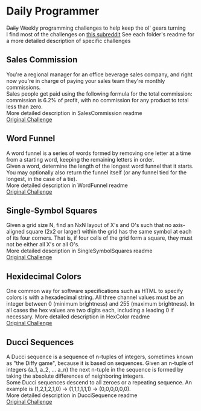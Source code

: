 # Daily Programmer #
~~Daily~~ Weekly programming challenges to help keep the ol' gears turning  
I find most of the challenges on [this subreddit](https://www.reddit.com/r/dailyprogrammer) 
See each folder's readme for a more detailed description of specific challenges

## Sales Commission ##

You're a regional manager for an office beverage sales company, and right now you're in charge of paying your sales team they're monthly commissions.\
Sales people get paid using the following formula for the total commission: commission is 6.2% of profit, with no commission for any product to total less than zero.\
More detailed description in SalesCommission readme\
[Original Challenge](https://www.reddit.com/r/dailyprogrammer/comments/8xzwl6/20180711_challenge_365_intermediate_sales/)

## Word Funnel ##

A word funnel is a series of words formed by removing one letter at a time from a starting word, keeping the remaining letters in order.  
Given a word, determine the length of the longest word funnel that it starts. You may optionally also return the funnel itself (or any funnel tied for the longest, in the case of a tie).   
More detailed description in WordFunnel readme\
[Original Challenge](https://www.reddit.com/r/dailyprogrammer/comments/99d24u/20180822_challenge_366_intermediate_word_funnel_2/)

## Single-Symbol Squares ##

Given a grid size N, find an NxN layout of X's and O's such that no axis-aligned square (2x2 or larger) within the grid has the same symbol at each of its four corners. That is, if four cells of the grid form a square, they must not be either all X's or all O's.\
More detailed description in SingleSymbolSquares readme\
[Original Challenge](https://www.reddit.com/r/dailyprogrammer/comments/9z3mjk/20181121_challenge_368_intermediate_singlesymbol/)

## Hexidecimal Colors ## 

One common way for software specifications such as HTML to specify colors is with a hexadecimal string.
All three channel values must be an integer between 0 (minimum brightness) and 255 (maximum brightness). In all cases the hex values are two digits each, including a leading 0 if necessary.
More detailed description in HexColor readme\
[Original Challenge](https://www.reddit.com/r/dailyprogrammer/comments/a0lhxx/20181126_challenge_369_easy_hex_colors/)

## Ducci Sequences ##

A Ducci sequence is a sequence of n-tuples of integers, sometimes known as "the Diffy game", because it is based on sequences. Given an n-tuple of integers (a_1, a_2, ... a_n) the next n-tuple in the sequence is formed by taking the absolute differences of neighboring integers.\
Some Ducci sequences descend to all zeroes or a repeating sequence. An example is (1,2,1,2,1,0) -> (1,1,1,1,1,1) -> (0,0,0,0,0,0).\
More detailed description in DucciSequence readme\
[Original Challenge](https://www.reddit.com/r/dailyprogrammer/comments/8sjcl0/20180620_challenge_364_intermediate_the_ducci/)
